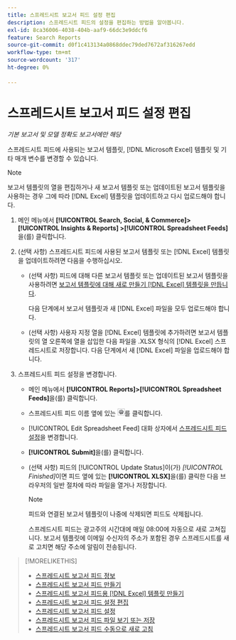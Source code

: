 ```yaml
---
title: 스프레드시트 보고서 피드 설정 편집
description: 스프레드시트 피드의 설정을 편집하는 방법을 알아봅니다.
exl-id: 8ca36006-4038-404b-aaf9-66dc3e9ddcf6
feature: Search Reports
source-git-commit: d0f1c413134a0868ddec79ded7672af316267edd
workflow-type: tm+mt
source-wordcount: '317'
ht-degree: 0%

---
```


# 스프레드시트 보고서 피드 설정 편집

*기본 보고서 및 모델 정확도 보고서에만 해당*

스프레드시트 피드에 사용되는 보고서 템플릿, [!DNL Microsoft Excel] 템플릿 및 기타 매개 변수를 변경할 수 있습니다.

>[!NOTE]
>
> 보고서 템플릿의 열을 편집하거나 새 보고서 템플릿 또는 업데이트된 보고서 템플릿을 사용하는 경우 그에 따라 [!DNL Excel] 템플릿을 업데이트하고 다시 업로드해야 합니다.

1. 메인 메뉴에서 **[!UICONTROL Search, Social, & Commerce]> [!UICONTROL Insights & Reports] >[!UICONTROL Spreadsheet Feeds]**&#x200B;을(를) 클릭합니다.

1. (선택 사항) 스프레드시트 피드에 사용된 보고서 템플릿 또는 [!DNL Excel] 템플릿을 업데이트하려면 다음을 수행하십시오.

   * (선택 사항) 피드에 대해 다른 보고서 템플릿 또는 업데이트된 보고서 템플릿을 사용하려면 [보고서 템플릿에 대해 새로 만들기 [!DNL Excel] 템플릿을 만듭니다](spreadsheet-feed-create-excel-template.md).

     다음 단계에서 보고서 템플릿과 새 [!DNL Excel] 파일을 모두 업로드해야 합니다.

   * (선택 사항) 사용자 지정 열을 [!DNL Excel] 템플릿에 추가하려면 보고서 템플릿의 열 오른쪽에 열을 삽입한 다음 파일을 .XLSX 형식의 [!DNL Excel] 스프레드시트로 저장합니다. 다음 단계에서 새 [!DNL Excel] 파일을 업로드해야 합니다.

1. 스프레드시트 피드 설정을 변경합니다.

   * 메인 메뉴에서 **[!UICONTROL Reports]>[!UICONTROL Spreadsheet Feeds]**&#x200B;을(를) 클릭합니다.

   * 스프레드시트 피드 이름 옆에 있는 ![설정 보기/편집 단추](/help/search-social-commerce/assets/settings.png "설정 보기/편집 단추")를 클릭합니다.

   * [!UICONTROL Edit Spreadsheet Feed] 대화 상자에서 [스프레드시트 피드 설정](spreadsheet-feed-settings.md)을 변경합니다.

   * **[!UICONTROL Submit]**&#x200B;을(를) 클릭합니다.

   * (선택 사항) 피드의 [!UICONTROL Update Status]이(가) *[!UICONTROL Finished]*&#x200B;이면 피드 옆에 있는 **[!UICONTROL XLSX]**&#x200B;을(를) 클릭한 다음 브라우저의 일반 절차에 따라 파일을 열거나 저장합니다.

     >[!NOTE]
     >
     > 피드와 연결된 보고서 템플릿이 나중에 삭제되면 피드도 삭제됩니다.

     스프레드시트 피드는 광고주의 시간대에 매일 08:00에 자동으로 새로 고쳐집니다. 보고서 템플릿에 이메일 수신자의 주소가 포함된 경우 스프레드시트를 새로 고치면 해당 주소에 알림이 전송됩니다.

>[!MORELIKETHIS]
>
>* [스프레드시트 보고서 피드 정보](spreadsheet-feed-about.md)
>* [스프레드시트 보고서 피드 만들기](spreadsheet-feed-create.md)
>* [스프레드시트 보고서 피드용  [!DNL Excel] 템플릿 만들기](spreadsheet-feed-create-excel-template.md)
>* [스프레드시트 보고서 피드 설정 편집](spreadsheet-feed-edit.md)
>* [스프레드시트 보고서 피드 설정](spreadsheet-feed-settings.md)
>* [스프레드시트 보고서 피드 파일 보기 또는 저장](spreadsheet-feed-view-or-save.md)
>* [스프레드시트 보고서 피드 수동으로 새로 고침](spreadsheet-feed-refresh.md)
